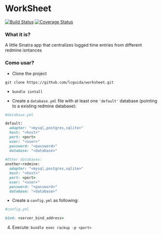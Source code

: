 # WorkSheet #

[![Build Status](https://travis-ci.org/lcguida/worksheet.svg?branch=master)](https://travis-ci.org/lcguida/worksheet) [![Coverage Status](https://img.shields.io/coveralls/lcguida/worksheet.svg)](https://coveralls.io/r/lcguida/worksheet)

### What it is? ###

A little Sinatra app that centralizes logged time entries from different redmine isntances

### Como usar? ###

* Clone the project

```
git clone https://github.com/lcguida/worksheet.git
```

* `bundle isntall`

* Create a `database.yml` file with at least one `'default'` database (pointing to a existing redmine database):

```ruby
#database.yml

default:
  adapter: "<mysql,postgres,sqlite>"
  host: "<host>"
  port: <port>
  user: "<user>"
  password: "<password>"
  database: "<database>"
  
#Other databases:
another-redmine:
  adapter: "<mysql,postgres,sqlite>"
  host: "<host>"
  port: <port>
  user: "<user>"
  password: "<password>"
  database: "<database>"

```

* Create a `config.yml` as following:

```ruby
#config.yml

bind: <server_bind_address>

```

4. Execute: `bundle exec rackup -p <port>`
